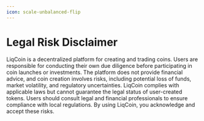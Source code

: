 ```yaml
---
icon: scale-unbalanced-flip
---
```


# Legal Risk Disclaimer

LiqCoin is a decentralized platform for creating and trading coins. Users are responsible for conducting their own due diligence before participating in coin launches or investments. The platform does not provide financial advice, and coin creation involves risks, including potential loss of funds, market volatility, and regulatory uncertainties. LiqCoin complies with applicable laws but cannot guarantee the legal status of user-created tokens. Users should consult legal and financial professionals to ensure compliance with local regulations. By using LiqCoin, you acknowledge and accept these risks.
